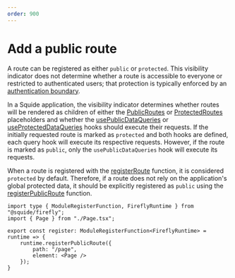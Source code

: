 ```yaml
---
order: 900
---
```


# Add a public route

A route can be registered as either `public` or `protected`. This visibility indicator does not determine whether a route is accessible to everyone or restricted to authenticated users; that protection is typically enforced by an [authentication boundary](./add-authentication.md#add-an-authentication-boundary).

In a Squide application, the visibility indicator determines whether routes will be rendered as children of either the [PublicRoutes](../reference/routing/publicRoutes.md) or [ProtectedRoutes](../reference/routing/protectedRoutes.md) placeholders and whether the [usePublicDataQueries](../reference/tanstack-query/usePublicDataQueries.md) or [useProtectedDataQueries](../reference/tanstack-query/useProtectedDataQueries.md) hooks should execute their requests. If the initially requested route is marked as `protected` and both hooks are defined, each query hook will execute its respective requests. However, if the route is marked as `public`, only the `usePublicDataQueries` hook will execute its requests.

When a route is registered with the [registerRoute](../reference/runtime/runtime-class.md#register-routes) function, it is considered `protected` by default. Therefore, if a route does not rely on the application's global protected data, it should be explicitly registered as `public` using the [registerPublicRoute](../reference/runtime/runtime-class.md#register-a-public-route) function.

```tsx !#6 remote/src/register.tsx
import type { ModuleRegisterFunction, FireflyRuntime } from "@squide/firefly";
import { Page } from "./Page.tsx";

export const register: ModuleRegisterFunction<FireflyRuntime> = runtime => {
    runtime.registerPublicRoute({
        path: "/page",
        element: <Page />
    });
}
```
